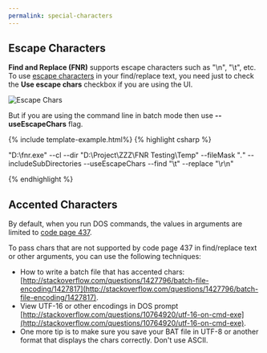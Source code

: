 ```yaml
---
permalink: special-characters
---
```


## Escape Characters

**Find and Replace (FNR)** supports escape characters such as "\n", "\t", etc. To use [escape characters](https://en.wikipedia.org/wiki/Escape_character) in your find/replace text, you need just to check the **Use escape chars** checkbox if you are using the UI. 

<img src="images/escape-chars.png" alt="Escape Chars"/>

But if you are using the command line in batch mode then use **--useEscapeChars** flag.

{% include template-example.html%} 
{% highlight csharp %}

"D:\fnr.exe" --cl --dir "D:\Project\ZZZ\FNR Testing\Temp" --fileMask "*.*" --includeSubDirectories 
    --useEscapeChars --find "\t" --replace "\r\n"

{% endhighlight %}

## Accented Characters

By default, when you run DOS commands, the values in arguments are limited to [code page 437](https://en.wikipedia.org/wiki/Code_page_437). 

To pass chars that are not supported by code page 437 in find/replace text or other arguments, you can use the following techniques:

 - How to write a batch file that has accented chars: [http://stackoverflow.com/questions/1427796/batch-file-encoding/1427817](http://stackoverflow.com/questions/1427796/batch-file-encoding/1427817).
 - View UTF-16 or other encodings in DOS prompt [http://stackoverflow.com/questions/10764920/utf-16-on-cmd-exe](http://stackoverflow.com/questions/10764920/utf-16-on-cmd-exe). 
 - One more tip is to make sure you save your BAT file in UTF-8 or another format that displays the chars correctly. Don't use ASCII.